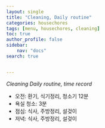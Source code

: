 ```yaml
---
layout: single
title: "Cleaning, Daily routine"
categories: housechores
tags: [menu, housechores, cleaning]
toc: true
author_profile: false
sidebar:
    nav: "docs"
search: true


---
```


*Cleaning Daily routine, time record*

- 오전: 환기, 식기정리, 청소기 12분
- 욕실 청소: 3분
- 점심: 식사, 주방정리, 설겆이
- 저녁: 식사, 주방정리, 설겆이